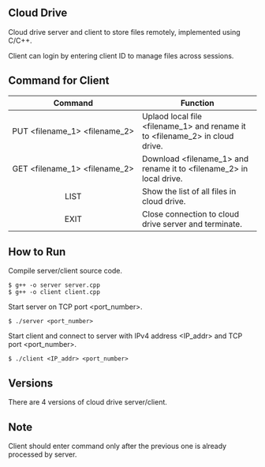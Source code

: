 ## Cloud Drive
Cloud drive server and client to store files remotely, implemented using C/C++.

Client can login by entering client ID to manage files across sessions.

## Command for Client
Command | Function
:-:|-
PUT&nbsp;<filename_1>&nbsp;<filename_2> | Uplaod local file <filename_1> and rename it to <filename_2> in cloud drive.
GET&nbsp;<filename_1>&nbsp;<filename_2> | Download <filename_1> and rename it to <filename_2> in local drive.
LIST | Show the list of all files in cloud drive.
EXIT | Close connection to cloud drive server and terminate.
## How to Run
Compile server/client source code.
```
$ g++ -o server server.cpp
$ g++ -o client client.cpp
```

Start server on TCP port <port_number>.
```
$ ./server <port_number>
```

Start client and connect to server with IPv4 address <IP_addr> and TCP port <port_number>.
```
$ ./client <IP_addr> <port_number>
```

## Versions
There are 4 versions of cloud drive server/client.
### 

## Note
Client should enter command only after the previous one is already processed by server.
